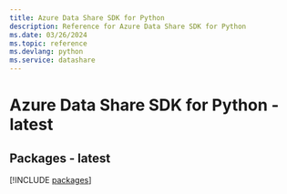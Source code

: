 ```yaml
---
title: Azure Data Share SDK for Python
description: Reference for Azure Data Share SDK for Python
ms.date: 03/26/2024
ms.topic: reference
ms.devlang: python
ms.service: datashare
---
```

# Azure Data Share SDK for Python - latest
## Packages - latest
[!INCLUDE [packages](data-share-index.md)]